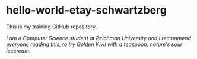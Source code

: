 # hello-world-etay-schwartzberg
This is my training GitHub repository.

*I am a Computer Science student at Reichman University and I recommend everyone reading this, to try Golden Kiwi with a teaspoon, nature's sour icecream.*
